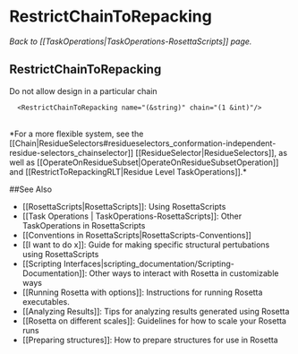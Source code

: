 # RestrictChainToRepacking
*Back to [[TaskOperations|TaskOperations-RosettaScripts]] page.*
## RestrictChainToRepacking

Do not allow design in a particular chain

      <RestrictChainToRepacking name="(&string)" chain="(1 &int)"/>

<br/>
*For a more flexible system, see the [[Chain|ResidueSelectors#residueselectors_conformation-independent-residue-selectors_chainselector]] [[ResidueSelector|ResidueSelectors]], as well as [[OperateOnResidueSubset|OperateOnResidueSubsetOperation]] and [[RestrictToRepackingRLT|Residue Level TaskOperations]].*

##See Also

* [[RosettaScripts|RosettaScripts]]: Using RosettaScripts
* [[Task Operations | TaskOperations-RosettaScripts]]: Other TaskOperations in RosettaScripts
* [[Conventions in RosettaScripts|RosettaScripts-Conventions]]
* [[I want to do x]]: Guide for making specific structural pertubations using RosettaScripts
* [[Scripting Interfaces|scripting_documentation/Scripting-Documentation]]: Other ways to interact with Rosetta in customizable ways
* [[Running Rosetta with options]]: Instructions for running Rosetta executables.
* [[Analyzing Results]]: Tips for analyzing results generated using Rosetta
* [[Rosetta on different scales]]: Guidelines for how to scale your Rosetta runs
* [[Preparing structures]]: How to prepare structures for use in Rosetta